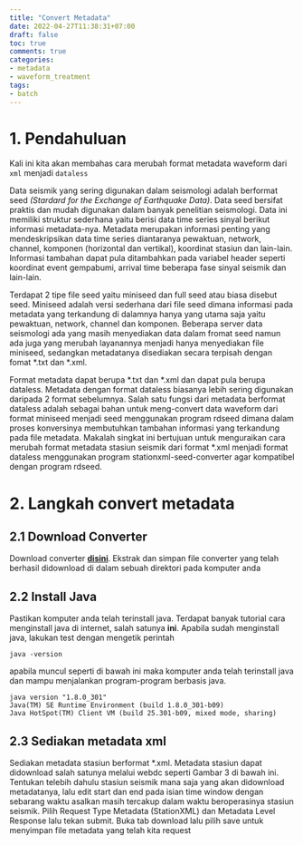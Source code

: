 ```yaml
---
title: "Convert Metadata"
date: 2022-04-27T11:38:31+07:00
draft: false
toc: true
comments: true
categories:
- metadata
- waveform_treatment
tags:
- batch
---
```


# 1. Pendahuluan

Kali ini kita akan membahas cara merubah format metadata waveform dari `xml` menjadi `dataless`

Data seismik yang sering digunakan dalam seismologi adalah berformat seed
*(Stardard for the Exchange of Earthquake Data)*. Data seed bersifat praktis dan mudah
digunakan dalam banyak penelitian seismologi. Data ini memiliki struktur sederhana
yaitu berisi data time series sinyal berikut informasi metadata-nya. Metadata merupakan
informasi penting yang mendeskripsikan data time series diantaranya pewaktuan,
network, channel, komponen (horizontal dan vertikal), koordinat stasiun dan lain-lain.
Informasi tambahan dapat pula ditambahkan pada variabel header seperti koordinat event
gempabumi, arrival time beberapa fase sinyal seismik dan lain-lain.

Terdapat 2 tipe file seed yaitu miniseed dan full seed atau biasa disebut seed.
Miniseed adalah versi sederhana dari file seed dimana informasi pada metadata yang
terkandung di dalamnya hanya yang utama saja yaitu pewaktuan, network, channel dan
komponen. Beberapa server data seismologi ada yang masih menyediakan data dalam
fromat seed namun ada juga yang merubah layanannya menjadi hanya menyediakan file
miniseed, sedangkan metadatanya disediakan secara terpisah dengan fomat *.txt dan
*.xml.

Format metadata dapat berupa *.txt dan *.xml dan dapat pula berupa dataless.
Metadata dengan format dataless biasanya lebih sering digunakan daripada 2 format
sebelumnya. Salah satu fungsi dari metadata berformat dataless adalah sebagai bahan
untuk meng-convert data waveform dari format miniseed menjadi seed menggunakan
program rdseed dimana dalam proses konversinya membutuhkan tambahan informasi
yang terkandung pada file metadata. Makalah singkat ini bertujuan untuk menguraikan
cara merubah format metadata stasiun seismik dari format *.xml menjadi format dataless
menggunakan program stationxml-seed-converter agar kompatibel dengan program
rdseed.

# 2. Langkah convert metadata

## 2.1 Download Converter
Download converter **[disini](https://github.com/irisedu/stationxml-seed-converter)**. Ekstrak dan simpan file converter yang telah berhasil
didownload di dalam sebuah direktori pada komputer anda

## 2.2 Install Java
Pastikan komputer anda telah terinstall java. Terdapat
banyak tutorial cara menginstall java di internet, salah satunya **ini**. Apabila sudah
menginstall java, lakukan test dengan mengetik perintah 
```
java -version
```
apabila muncul seperti di bawah ini maka komputer anda telah terinstall
java dan mampu menjalankan program-program berbasis java.

	java version "1.8.0_301"
	Java(TM) SE Runtime Environment (build 1.8.0_301-b09)
	Java HotSpot(TM) Client VM (build 25.301-b09, mixed mode, sharing)


## 2.3 Sediakan metadata xml
Sediakan metadata stasiun berformat *.xml. Metadata
stasiun dapat didownload salah satunya melalui webdc seperti Gambar 3 di bawah ini.
Tentukan telebih dahulu stasiun seismik mana saja yang akan didownload metadatanya,
lalu edit start dan end pada isian time window dengan sebarang waktu asalkan masih
tercakup dalam waktu beroperasinya stasiun seismik. Pilih Request Type Metadata
(StationXML) dan Metadata Level Response lalu tekan submit. Buka tab download lalu
pilih save untuk menyimpan file metadata yang telah kita request

